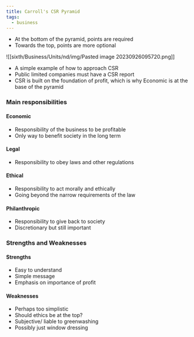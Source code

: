 ```yaml
---
title: Carroll's CSR Pyramid
tags:
  - business
---
```

- At the bottom of the pyramid, points are required
- Towards the top, points are more optional

![[sixth/Business/Units/nd/img/Pasted image 20230926095720.png]]
- A simple example of how to approach CSR
- Public limited companies must have a CSR report
- CSR is built on the foundation of profit, which is why Economic is at the base of the pyramid

### Main responsibilities

#### Economic

- Responsibility of the business to be profitable 
- Only way to benefit society in the long term

#### Legal

- Responsibility to obey laws and other regulations

#### Ethical

- Responsibility to act morally and ethically
- Going beyond the narrow requirements of the law

#### Philanthropic

- Responsibility to give back to society
- Discretionary but still important


### Strengths and Weaknesses

#### Strengths

- Easy to understand
- Simple message
- Emphasis on importance of profit

#### Weaknesses

- Perhaps too simplistic
- Should ethics be at the top?
- Subjective/ liable to greenwashing
- Possibly just window dressing




‎‎